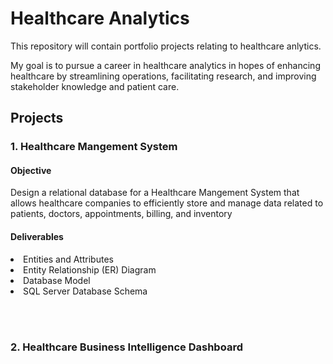 # Healthcare Analytics

This repository will contain portfolio projects relating to healthcare anlytics.

My goal is to pursue a career in healthcare analytics in hopes of enhancing healthcare by streamlining operations, facilitating research, and improving stakeholder knowledge and patient care.

<h2>Projects</h2>
<h3>1. Healthcare Mangement System</h3>
<h4>Objective</h4>
Design a relational database for a Healthcare Mangement System that allows healthcare companies to efficiently store and manage data related to patients, doctors, appointments, billing, and inventory

<h4>Deliverables</h4>
<ol></ol>
<li>Entities and Attributes</li>
<li>Entity Relationship (ER) Diagram</li>
<li>Database Model</li>
<li>SQL Server Database Schema</li>



<br></br>
<h3>2. Healthcare Business Intelligence Dashboard</h3>

